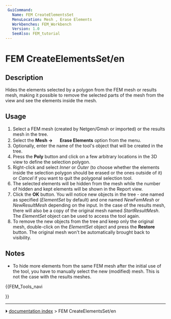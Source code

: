 ```yaml
---
 GuiCommand:
   Name: FEM CreateElementsSet
   MenuLocation: Mesh , Erase Elements
   Workbenches: FEM_Workbench
   Version: 1.0
   SeeAlso: FEM_tutorial
---
```


# FEM CreateElementsSet/en

## Description

Hides the elements selected by a polygon from the FEM mesh or results mesh, making it possible to remove the selected parts of the mesh from the view and see the elements inside the mesh.

## Usage

1.  Select a FEM mesh (created by Netgen/Gmsh or imported) or the results mesh in the tree.
2.  Select the **Mesh → <img src="images/FEM_CreateElementsSet.svg" width=16px> Erase Elements** option from the menu.
3.  Optionally, enter the name of the tool\'s object that will be created in the tree.
4.  Press the **Poly** button and click on a few arbitrary locations in the 3D view to define the selection polygon.
5.  Right-click and select *Inner* or *Outer* (to choose whether the elements inside the selection polygon should be erased or the ones outside of it) or *Cancel* if you want to quit the polygonal selection tool.
6.  The selected elements will be hidden from the mesh while the number of hidden and kept elements will be shown in the Report view.
7.  Click the **OK** button. You will notice new objects in the tree - one named as specified (*ElementSet* by default) and one named *NewFemMesh* or *NewResultMesh* depending on the input. In the case of the results mesh, there will also be a copy of the original mesh named *StartResultMesh*. The *ElementSet* object can be used to access the tool again.
8.  To remove the new objects from the tree and keep only the original mesh, double-click on the *ElementSet* object and press the **Restore** button. The original mesh won\'t be automatically brought back to visibility.

## Notes

-   To hide more elements from the same FEM mesh after the initial use of the tool, you have to manually select the new (modified) mesh. This is not the case with the results meshes.





{{FEM_Tools_navi

}}



---
⏵ [documentation index](../README.md) > FEM CreateElementsSet/en
